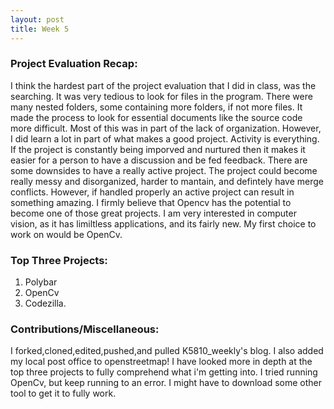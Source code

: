 ```yaml
---
layout: post
title: Week 5
---
```


### Project Evaluation Recap:

  I think the hardest part of the project evaluation that I did in class, was the searching. It was very tedious to look for files in the program. There were many nested folders, some containing more folders, if not more files. It made the process to look for essential documents like the source code more difficult. Most of this was in part of the lack of organization. However, I did learn a lot in part of what makes a good project. Activity is everything. If the project is constantly being imporved and nurtured then it makes it easier for a person to have a discussion and be fed feedback. There are some downsides to have a really active project. The project could become really messy and disorganized, harder to mantain, and defintely have merge conflicts. However, if handled properly an active project can result in something amazing. I firmly believe that Opencv has the potential to become one of those great projects. I am very interested in computer vision, as it has limiltless applications, and its fairly new. My first choice to work on would be OpenCv. 

### Top Three Projects:

1. Polybar
2. OpenCv
3. Codezilla.

### Contributions/Miscellaneous:

I forked,cloned,edited,pushed,and pulled K5810_weekly's blog. I also added my local post office to openstreetmap! I have looked more in depth at the top three projects to fully comprehend what i'm getting into. I tried running OpenCv, but keep running to an error. I might have to download some other tool to get it to fully work.


